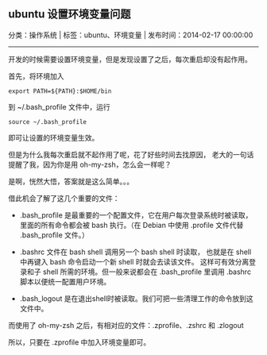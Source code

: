 ## ubuntu 设置环境变量问题

分类：操作系统 | 标签：ubuntu、环境变量 | 发布时间：2014-02-17 00:00:00

___

开发的时候需要设置环境变量，但是发现设置了之后，每次重启却没有起作用。

首先，将环境加入

```
export PATH=${PATH}:$HOME/bin
```

到 ~/.bash_profile 文件中，运行

```
source ~/.bash_profile
```
即可让设置的环境变量生效。

但是为什么我每次重启就不起作用了呢，花了好些时间去找原因，
老大的一句话提醒了我，因为你是用 oh-my-zsh，怎么会一样呢？

是啊，恍然大悟，答案就是这么简单。。。

借此机会了解了这几个重要的文件：

* .bash_profile 是最重要的一个配置文件，它在用户每次登录系统时被读取，
里面的所有命令都会被 bash 执行。（在 Debian 中使用 .profile 文件代替 .bash_profile 文件。）

* .bashrc 文件在 bash shell 调用另一个 bash shell 时读取，
也就是在 shell 中再键入 bash 命令启动一个新 shell 时就会去读该文件。
这样可有效分离登录和子 shell 所需的环境。但一般来说都会在 .bash_profile 里调用
.bashrc 脚本以便统一配置用户环境。

* .bash_logout 是在退出shell时被读取。我们可把一些清理工作的命令放到这文件中。

而使用了 oh-my-zsh 之后，有相对应的文件：.zprofile、.zshrc 和 .zlogout

所以，只要在 .zprofile 中加入环境变量即可。
